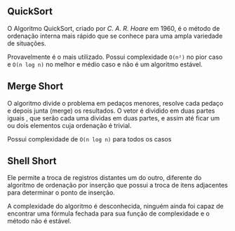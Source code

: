 ## QuickSort
O Algoritmo QuickSort, criado por _C. A. R. Hoare_ em 1960, é o método de ordenação interna mais rápido que se conhece para uma ampla variedade de situações.

Provavelmente é o mais utilizado. Possui complexidade `O(n²)` no pior caso e `O(n log n)` no melhor e médio caso e não é um algoritmo estável.

## Merge Short
O algoritmo divide o problema em pedaços menores, resolve cada pedaço e depois junta (merge) os resultados. O vetor é dividido em duas partes iguais , que serão cada uma dividas em duas partes, e assim até ficar um ou dois elementos cuja ordenação é trivial. 

Possui complexidade de `O(n log n)` para todos os casos

## Shell Short
Ele permite a troca de registros distantes um do outro, diferente do algoritmo de ordenação por inserção que possui a troca de itens adjacentes para determinar o ponto de inserção.

A complexidade do algoritmo é desconhecida, ninguém ainda foi capaz de encontrar uma fórmula fechada para sua função de complexidade e o método não é estável.

